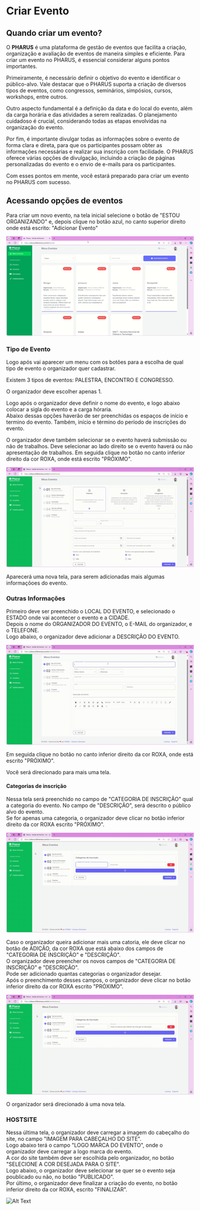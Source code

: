 # Criar Evento
## Quando criar um evento? 

O **PHARUS** é uma plataforma de gestão de eventos que facilita a criação, organização e avaliação de eventos de maneira simples e eficiente. Para criar um evento no PHARUS, é essencial considerar alguns pontos importantes.

Primeiramente, é necessário definir o objetivo do evento e identificar o público-alvo. Vale destacar que o PHARUS suporta a criação de diversos tipos de eventos, como congressos, seminários, simpósios, cursos, workshops, entre outros.

Outro aspecto fundamental é a definição da data e do local do evento, além da carga horária e das atividades a serem realizadas. O planejamento cuidadoso é crucial, considerando todas as etapas envolvidas na organização do evento.

Por fim, é  importante divulgar todas as informações sobre o evento de forma clara e direta, para que os participantes possam obter as informações necessárias e realizar sua inscrição com facilidade. O PHARUS oferece várias opções de divulgação, incluindo a criação de páginas personalizadas do evento e o envio de e-mails para os participantes.

Com esses pontos em mente, você estará preparado para criar um evento no PHARUS com sucesso.

## Acessando opções de eventos
Para criar um novo evento, na tela inicial selecione o botão de "ESTOU ORGANIZANDO" e, depois clique no botão azul, no canto superior direito onde está escrito: "Adicionar Evento"


![Alt Text](..\images\criar_evento.gif)

### Tipo de Evento

Logo após vai aparecer um menu com os botões para a escolha de qual tipo de evento o organizador quer cadastrar. 

Existem 3 tipos de eventos: PALESTRA, ENCONTRO E CONGRESSO.

O organizador deve escolher apenas 1.

Logo após o organizador deve definir o nome do evento, e logo abaixo colocar a sigla do evento e a carga hóraria.  
Abaixo dessas opções haverão de ser preenchidas os espaços de início e termino do evento. 
Também, início e término do período de inscrições do evento.

O organizador deve também selecionar se o evento haverá submissão ou não de trabalhos.
Deve selecionar ao lado direito se o evento haverá ou não apresentação de trabalhos.
Em seguida clique no botão no canto inferior direito da cor ROXA, onde está escrito "PRÓXIMO".

![Alt Text](..\images\criar_evento2.gif)

Aparecerá uma nova tela, para serem adicionadas mais algumas informaçõoes do evento.   
### Outras Informações

Primeiro deve ser preenchido o LOCAL DO EVENTO, e selecionado o ESTADO onde vai acontecer o evento e a CIDADE.                                                 
Depois o nome do ORGANIZADOR DO EVENTO, o E-MAIL do organizador, e o TELEFONE.                                                                               
Logo abaixo, o organizador deve adicionar a DESCRIÇÃO DO EVENTO.

![Alt Text](..\images\criar_evento3.gif)

Em seguida clique no botão no canto inferior direito da cor ROXA, onde está escrito "PRÓXIMO". 

Você será direcionado para mais uma tela. 
#### Categorias de inscrição 

Nessa tela será preenchido no campo de "CATEGORIA DE INSCRIÇÃO" qual a categoria do evento. No campo de "DESCRIÇÃO", será descrito o público alvo do evento.                                                              
Se for apenas uma categoria, o organizador deve clicar no botão inferior direito da cor ROXA escrito "PRÓXIMO". 

![Alt Text](..\images\criar_evento4.gif)

Caso o organizador queira adicionar mais uma catoria, ele deve clicar no botão de ADIÇÃO, da cor ROXA que está abaixo dos campos de "CATEGORIA DE INSCRIÇÃO" e "DESCRIÇÃO".                                              
O organizador deve preencher os novos campos de "CATEGORIA DE INSCRIÇÃO" e "DESCRIÇÃO".                                                                            
Pode ser adicionado quantas categorias o organizador desejar.                                     
Após o preenchimento desses campos, o organizador deve clicar no botão inferior direito da cor ROXA escrito "PRÓXIMO".

![Alt Text](..\images\criar_evento5.gif)

O organizador será direcionado á uma nova tela.                                      

### HOSTSITE

Nessa última tela, o organizador deve carregar a imagem do cabeçalho do site, no campo "IMAGEM PARA CABEÇALHO DO SITE".                                                                     
Logo abaixo terá o campo "LOGO MARCA DO EVENTO", onde o organizador deve carregar a logo marca do evento.                                                             
A cor do site também deve ser escolhida pelo organizador, no botão "SELECIONE A COR DESEJADA PARA O SITE".                                                                 
Logo abaixo, o organizador deve selecionar se quer se o evento seja poublicado ou não, no botão "PUBLICADO".                                                                                  
Por último, o organizador deve finalizar a criação do evento, no botão inferior direito da cor ROXA, escrito "FINALIZAR". 

![Alt Text](..\images\criar_evento6.gif)